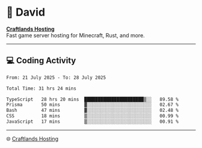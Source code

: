# 👋 David

**[Craftlands Hosting](https://craftlands.host)**  
Fast game server hosting for Minecraft, Rust, and more.

---

## 💻 Coding Activity

<!--START_SECTION:waka-->

```txt
From: 21 July 2025 - To: 28 July 2025

Total Time: 31 hrs 24 mins

TypeScript   28 hrs 20 mins  ██████████████████████▒░░   89.58 %
Prisma       50 mins         ▓░░░░░░░░░░░░░░░░░░░░░░░░   02.67 %
Bash         47 mins         ▓░░░░░░░░░░░░░░░░░░░░░░░░   02.48 %
CSS          18 mins         ▒░░░░░░░░░░░░░░░░░░░░░░░░   00.99 %
JavaScript   17 mins         ▒░░░░░░░░░░░░░░░░░░░░░░░░   00.91 %
```

<!--END_SECTION:waka-->

---

🌐 [Craftlands Hosting](https://craftlands.host)  
